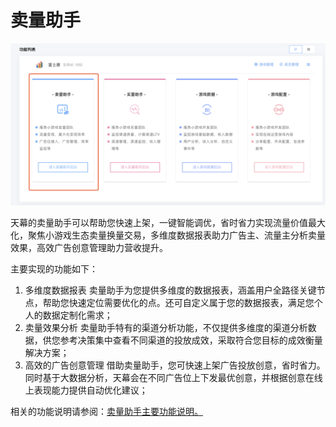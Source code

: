 # 卖量助手

![](../.gitbook/assets/image%20%2879%29.png)

天幕的卖量助手可以帮助您快速上架，一键智能调优，省时省力实现流量价值最大化，聚焦小游戏生态卖量换量交易，多维度数据报表助力广告主、流量主分析卖量效果，高效广告创意管理助力营收提升。

主要实现的功能如下：

1. 多维度数据报表  卖量助手为您提供多维度的数据报表，涵盖用户全路径关键节点，帮助您快速定位需要优化的点。还可自定义属于您的数据报表，满足您个人的数据定制化需求； 
2. 卖量效果分析  卖量助手特有的渠道分析功能，不仅提供多维度的渠道分析数据，供您参考决策集中查看不同渠道的投放成效，采取符合您目标的成效衡量解决方案； 
3. 高效的广告创意管理  借助卖量助手，您可快速上架广告投放创意，省时省力。同时基于大数据分析，天幕会在不同广告位上下发最优创意，并根据创意在线上表现能力提供自动优化建议；

相关的功能说明请参阅：[卖量助手主要功能说明。](main-features/)



